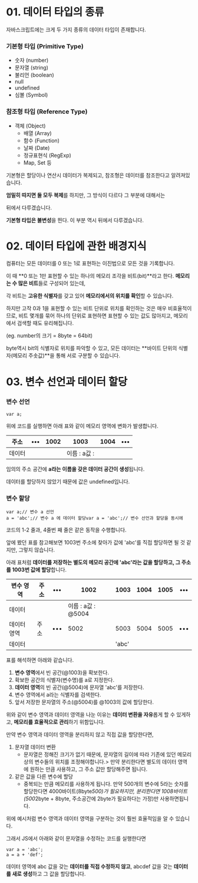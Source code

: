# **01. 데이터 타입의 종류**

자바스크립트에는 크게 두 가지 종류의 데이터 타입이 존재합니다.

### **기본형 타입 (Primitive Type)**

- 숫자 (number)
- 문자열 (string)
- 불리언 (boolean)
- null
- undefined
- 심볼 (Symbol)

### **참조형 타입 (Reference Type)**

- 객체 (Object)
    - 배열 (Array)
    - 함수 (Function)
    - 날짜 (Date)
    - 정규표현식 (RegExp)
    - Map, Set 등

기본형은 할당이나 연산시 데이터가 복제되고, 참조형은 데이터를 참조한다고 알려져있습니다.

**엄밀히 따지면 둘 모두 복제**를 하지만, 그 방식이 다르다 그 부분에 대해서는

뒤에서 다루겠습니다.

**기본형 타입은 불변성**을 띈다. 이 부분 역시 뒤에서 다루겠습니다.


# **02. 데이터 타입에 관한 배경지식**

컴퓨터는 모든 데이터를 0 또는 1로 표현하는 이진법으로 모든 것을 기록합니다.

이 때 **0 또는 1만 표현할 수 있는 하나의 메모리 조각을 비트(bit)**라고 한다. **메모리는 수 많은 비트**들로 구성되어 있는데,

각 비트는 **고유한 식별자**를 갖고 있어 **메모리에서의 위치를 확인**할 수 있습니다.

하지만 고작 0과 1을 표현할 수 있는 비트 단위로 위치를 확인하는 것은 매우 비효율적이므로, 비트 몇개를 묶어 하나의 단위로 표현하면 표현할 수 있는 값도 많아지고, 메모리에서 검색할 때도 유리해집니다.

(eg. number의 크기 = 8byte = 64bit)

byte역시 bit의 식별자로 위치를 파악할 수 있고, 모든 데이터는 **바이트 단위의 식별자(메모리 주솟값)**을 통해 서로 구분할 수 있습니다.



# **03. 변수 선언과 데이터 할당**

### **변수 선언**

```
var a;
```

위에 코드를 실행하면 아래 표와 같이 메모리 영역에 변화가 발생합니다.

| 주소 | ••• | 1002 | 1003 | 1004 | ••• |
| --- | --- | --- | --- | --- | --- |
| 데이터 |  |  | 이름 : a값 : |  |  |

임의의 주소 공간에 **a라는 이름을 갖은 데이터 공간이 생성**됩니다.

데이터를 할당하지 않았기 때문에 값은 undefined입니다.

### **변수 할당**

```
var a;// 변수 a 선언
a = 'abc';// 변수 a 에 데이터 할당var a = 'abc';// 변수 선언과 할당을 동시에
```

코드의 1-2 줄과, 4줄번 째 줄은 같은 동작을 수행합니다.

앞에 봤던 표를 참고해보면 1003번 주소에 찾아가 값에 'abc'를 직접 할당하면 될 것 같지만, 그렇지 않습니다.

아래 표처럼 **데이터를 저장하는 별도의 메모리 공간에 'abc'라는 값을 할당하고, 그 주소를 1003번 값에 할당**합니다.

| 변수 영역 | 주소 | ••• | 1002 | 1003 | 1004 | 1005 | ••• |
| --- | --- | --- | --- | --- | --- | --- | --- |
| 데이터 |  |  | 이름 : a값 : @5004 |  |  |  |  |
| 데이터 영역 | 주소 | ••• | 5002 | 5003 | 5004 | 5005 | ••• |
| 데이터 |  |  |  | 'abc' |  |  |  |

표를 해석하면 아래와 같습니다.

1. **변수 영역**에서 빈 공간(@1003)을 확보한다.
2. 확보한 공간의 식별자(변수명)를 a로 지정한다.
3. **데이터 영역**의 빈 공간(@5004)에 문자열 'abc'를 저장한다.
4. 변수 영역에서 a라는 식별자를 검색한다.
5. 앞서 저장한 문자열의 주소(@5004)를 @1003의 값에 할당한다.

위와 같이 변수 영역과 데이터 영역을 나눈 이유는 **데이터 변환을 자유**롭게 할 수 있게하고, **메모리를 효율적으로 관리**하기 위함입니다.

만약 변수 영역과 데이터 영역을 분리하지 않고 직접 값을 할당한다면,

1. 문자열 데이터 변환
    - 문자열은 정해진 크기가 없기 때문에, 문자열의 길이에 따라 기존에 있던 메모리상의 변수들의 위치를 조정해야합니다.> 만약 분리한다면 별도의 데이터 영역에 원하는 만큼 사용하고, 그 주소 값만 할당해주면 됩니다.
2. 같은 값을 다른 변수에 할당
    - 중복되는 만큼 메모리를 사용하게 됩니다. 만약 500개의 변수에 5라는 숫자를 할당한다면 4000바이트(8byte*500)가 필요하지만, 분리한다면 1008바이트 (500*2byte + 8byte, 주소공간에 2byte가 필요하다는 가정)만 사용하면됩니다.

위에 예시처럼 변수 영역과 데이터 영역을 구분하는 것이 훨씬 효율적임을 알 수 있습니다.

그래서 JS에서 아래와 같이 문자열을 수정하는 코드를 실행한다면

```
var a = 'abc';
a = a + 'def';
```

데이터 영역에 abc 값을 갖는 **데이터를 직접 수정하지 않고**, abcdef 값을 갖는 **데이터를 새로 생성**하고 그 값을 할당합니다.